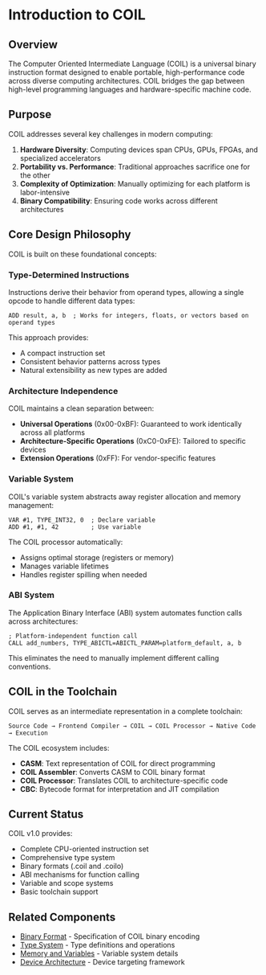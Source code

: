 # Introduction to COIL

## Overview

The Computer Oriented Intermediate Language (COIL) is a universal binary instruction format designed to enable portable, high-performance code across diverse computing architectures. COIL bridges the gap between high-level programming languages and hardware-specific machine code.

## Purpose

COIL addresses several key challenges in modern computing:

1. **Hardware Diversity**: Computing devices span CPUs, GPUs, FPGAs, and specialized accelerators
2. **Portability vs. Performance**: Traditional approaches sacrifice one for the other
3. **Complexity of Optimization**: Manually optimizing for each platform is labor-intensive
4. **Binary Compatibility**: Ensuring code works across different architectures

## Core Design Philosophy

COIL is built on these foundational concepts:

### Type-Determined Instructions

Instructions derive their behavior from operand types, allowing a single opcode to handle different data types:

```
ADD result, a, b  ; Works for integers, floats, or vectors based on operand types
```

This approach provides:
- A compact instruction set
- Consistent behavior patterns across types
- Natural extensibility as new types are added

### Architecture Independence

COIL maintains a clean separation between:

- **Universal Operations** (0x00-0xBF): Guaranteed to work identically across all platforms
- **Architecture-Specific Operations** (0xC0-0xFE): Tailored to specific devices
- **Extension Operations** (0xFF): For vendor-specific features

### Variable System

COIL's variable system abstracts away register allocation and memory management:

```
VAR #1, TYPE_INT32, 0  ; Declare variable
ADD #1, #1, 42         ; Use variable
```

The COIL processor automatically:
- Assigns optimal storage (registers or memory)
- Manages variable lifetimes
- Handles register spilling when needed

### ABI System

The Application Binary Interface (ABI) system automates function calls across architectures:

```
; Platform-independent function call
CALL add_numbers, TYPE_ABICTL=ABICTL_PARAM=platform_default, a, b
```

This eliminates the need to manually implement different calling conventions.

## COIL in the Toolchain

COIL serves as an intermediate representation in a complete toolchain:

```
Source Code → Frontend Compiler → COIL → COIL Processor → Native Code → Execution
```

The COIL ecosystem includes:
- **CASM**: Text representation of COIL for direct programming
- **COIL Assembler**: Converts CASM to COIL binary format
- **COIL Processor**: Translates COIL to architecture-specific code
- **CBC**: Bytecode format for interpretation and JIT compilation

## Current Status

COIL v1.0 provides:
- Complete CPU-oriented instruction set
- Comprehensive type system
- Binary formats (.coil and .coilo)
- ABI mechanisms for function calling
- Variable and scope systems
- Basic toolchain support

## Related Components

- [Binary Format](/coil-docs/core/binary-format.md) - Specification of COIL binary encoding
- [Type System](/coil-docs/types/type-system.md) - Type definitions and operations
- [Memory and Variables](/coil-docs/systems/memory-and-variables.md) - Variable system details
- [Device Architecture](/coil-docs/systems/device-architecture.md) - Device targeting framework